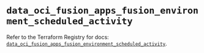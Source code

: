 # `data_oci_fusion_apps_fusion_environment_scheduled_activity`

Refer to the Terraform Registry for docs: [`data_oci_fusion_apps_fusion_environment_scheduled_activity`](https://registry.terraform.io/providers/oracle/oci/7.19.0/docs/data-sources/fusion_apps_fusion_environment_scheduled_activity).
